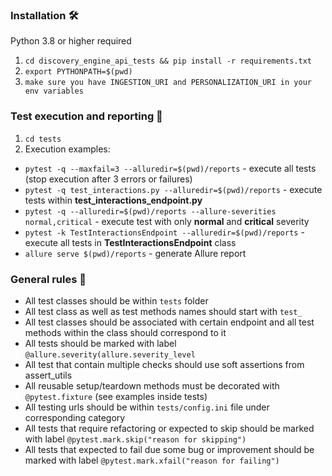 ### Installation  🛠
Python 3.8 or higher required
1. `cd discovery_engine_api_tests && pip install -r requirements.txt`
2. `export PYTHONPATH=$(pwd)`
3. `make sure you have INGESTION_URI and PERSONALIZATION_URI in your env variables`


### Test execution and reporting 📱
1. `cd tests`
2. Execution examples:
 - `pytest -q --maxfail=3 --alluredir=$(pwd)/reports` - execute all tests (stop execution after 3 errors or failures)
 - `pytest -q test_interactions.py --alluredir=$(pwd)/reports` - execute tests within **test_interactions_endpoint.py**
 - `pytest -q --alluredir=$(pwd)/reports --allure-severities normal,critical` - execute test with only **normal** and **critical** severity
 - `pytest -k TestInteractionsEndpoint --alluredir=$(pwd)/reports` - execute all tests in **TestInteractionsEndpoint** class
 - `allure serve $(pwd)/reports` - generate Allure report

### General rules  📝

 - All test classes should be within `tests` folder
 - All test class as well as test methods names should start with `test_`
 - All test classes should be associated with certain endpoint and all test methods within the class should correspond to it
 - All tests should be marked with label `@allure.severity(allure.severity_level`
 - All test that contain multiple checks should use soft assertions from assert_utils
 - All reusable setup/teardown methods must be decorated with `@pytest.fixture` (see examples inside tests)
 - All testing urls should be within `tests/config.ini` file under corresponding category
 - All tests that require refactoring or expected to skip should be marked with label `@pytest.mark.skip("reason for skipping")`
 - All tests that expected to fail due some bug or improvement should be marked with label `@pytest.mark.xfail("reason for failing")`
